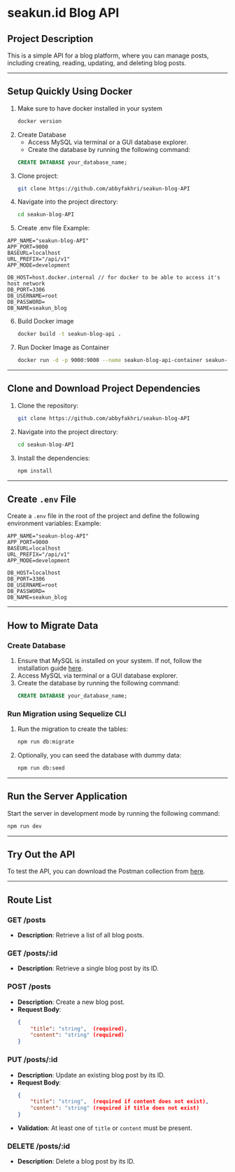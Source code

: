 # **seakun.id Blog API**

## **Project Description**
This is a simple API for a blog platform, where you can manage posts, including creating, reading, updating, and deleting blog posts.

---
## **Setup Quickly Using Docker**
1. Make sure to have docker installed in your system
    ```bash
    docker version
    ```
2. Create Database
    - Access MySQL via terminal or a GUI database explorer.
    - Create the database by running the following command:
    ```sql
    CREATE DATABASE your_database_name;
    ```
3. Clone project:
    ```bash
    git clone https://github.com/abbyfakhri/seakun-blog-API
    ```
4. Navigate into the project directory:
    ```bash
    cd seakun-blog-API
    ```
5. Create .env file
Example:
```env
APP_NAME="seakun-blog-API"
APP_PORT=9000
BASEURL=localhost
URL_PREFIX="/api/v1"
APP_MODE=development

DB_HOST=host.docker.internal // for docker to be able to access it's host network
DB_PORT=3306
DB_USERNAME=root
DB_PASSWORD=
DB_NAME=seakun_blog
```

6. Build Docker image
    ```bash
    docker build -t seakun-blog-api .
    ```
7. Run Docker Image as Container
    ```bash
    docker run -d -p 9000:9000 --name seakun-blog-api-container seakun-blog-api:latest
    ```


---

## **Clone and Download Project Dependencies**

1. Clone the repository:
    ```bash
    git clone https://github.com/abbyfakhri/seakun-blog-API
    ```

2. Navigate into the project directory:
    ```bash
    cd seakun-blog-API
    ```

3. Install the dependencies:
    ```bash
    npm install
    ```

---

## **Create `.env` File**

Create a `.env` file in the root of the project and define the following environment variables:
Example:
```env
APP_NAME="seakun-blog-API"
APP_PORT=9000
BASEURL=localhost
URL_PREFIX="/api/v1"
APP_MODE=development

DB_HOST=localhost
DB_PORT=3306
DB_USERNAME=root
DB_PASSWORD=
DB_NAME=seakun_blog
```

---

## **How to Migrate Data**

### **Create Database**

1. Ensure that MySQL is installed on your system. If not, follow the installation guide [here](https://dev.mysql.com/doc/mysql-installation-excerpt/5.7/en/).
2. Access MySQL via terminal or a GUI database explorer.
3. Create the database by running the following command:
    ```sql
    CREATE DATABASE your_database_name;
    ```

### **Run Migration using Sequelize CLI**

1. Run the migration to create the tables:
    ```bash
    npm run db:migrate
    ```

2. Optionally, you can seed the database with dummy data:
    ```bash
    npm run db:seed
    ```

---

## **Run the Server Application**

Start the server in development mode by running the following command:

```bash
npm run dev
```

---

## **Try Out the API**

To test the API, you can download the Postman collection from [here](https://drive.google.com/file/d/1sClR675zy1b0Ez-yshg2hjo30IGJDVa_/view?usp=sharing).

---

## **Route List**

### **GET /posts**
- **Description**: Retrieve a list of all blog posts.

### **GET /posts/:id**
- **Description**: Retrieve a single blog post by its ID.

### **POST /posts**
- **Description**: Create a new blog post.
- **Request Body**:
    ```json
    {
        "title": "string",  (required),
        "content": "string" (required)
    }
    ```

### **PUT /posts/:id**
- **Description**: Update an existing blog post by its ID.
- **Request Body**:
    ```json
    {
        "title": "string",  (required if content does not exist),
        "content": "string" (required if title does not exist)
    }
    ```
- **Validation**: At least one of `title` or `content` must be present.

### **DELETE /posts/:id**
- **Description**: Delete a blog post by its ID.

